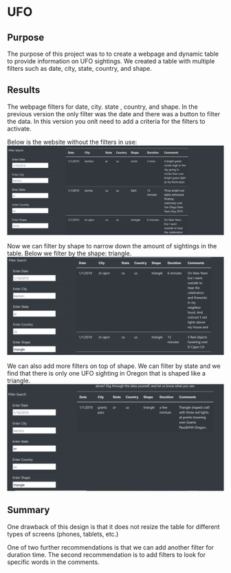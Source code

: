 # UFO

## Purpose

The purpose of this project was to to create a webpage and dynamic table to provide information on UFO sightings. We created a table with multiple filters such as date, city, state, country, and shape. 

## Results

The webpage filters for date, city. state , country, and shape. In the previous version the only filter was the date and there was a button
to filter the data. In this version you onlt need to add a criteria for the filters to activate. 

Below is the website without the filters in use:
![nofilters.png](static/images/nofilters.png)


Now we can filter by shape to narrow down the amount of sightings in the table.
Below we filter by the shape: triangle. 
![filter_triangle.png](static/images/filter_triangle.png)

We can also add more filters on top of shape. We can filter by state and we
find that there is only one UFO sighting in Oregon that is shaped like a triangle. 
![filter_triangle.png](static/images/filter_triangle_or.png)

## Summary

One drawback of this design is that it does not resize the table for different types of screens (phones, tablets, etc.)

One of two further recommendations is that we can add another filter for duration time.
The second recommendation is to add filters to look for specific words in the comments. 

